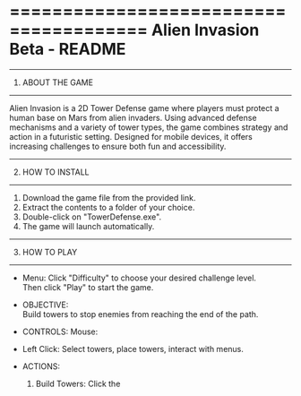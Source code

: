 =======================================
      Alien Invasion Beta - README
=======================================

---------------------------------------
1. ABOUT THE GAME
---------------------------------------
Alien Invasion is a 2D Tower Defense game where players must protect a human base on Mars from alien invaders. Using advanced defense mechanisms and a variety of tower types, the game combines strategy and action in a futuristic setting. Designed for mobile devices, it offers increasing challenges to ensure both fun and accessibility.

---------------------------------------
2. HOW TO INSTALL
---------------------------------------
1. Download the game file from the provided link.
2. Extract the contents to a folder of your choice.
3. Double-click on "TowerDefense.exe".
4. The game will launch automatically.

---------------------------------------
3. HOW TO PLAY
---------------------------------------
- Menu:
Click "Difficulty" to choose your desired challenge level.  
Then click "Play" to start the game.

- OBJECTIVE:  
Build towers to stop enemies from reaching the end of the path.

- CONTROLS:
Mouse:  
 - Left Click: Select towers, place towers, interact with menus.

- ACTIONS:
  1. Build Towers: Click the
